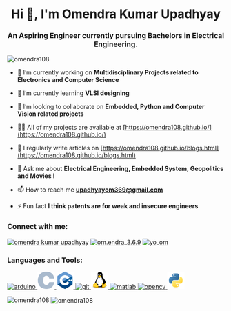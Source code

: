 <h1 align="center">Hi 👋, I'm Omendra Kumar Upadhyay</h1>
<h3 align="center">An Aspiring Engineer currently pursuing Bachelors in Electrical Engineering.</h3>

<p align="left"> <img src="https://komarev.com/ghpvc/?username=omendra108&label=Profile%20views&color=0e75b6&style=flat" alt="omendra108" /> </p>

- 🔭 I’m currently working on **Multidisciplinary Projects related to Electronics and Computer Science**

- 🌱 I’m currently learning **VLSI designing**

- 👯 I’m looking to collaborate on **Embedded, Python and Computer Vision related projects**

- 👨‍💻 All of my projects are available at [https://omendra108.github.io/](https://omendra108.github.io/)

- 📝 I regularly write articles on [https://omendra108.github.io/blogs.html](https://omendra108.github.io/blogs.html)

- 💬 Ask me about **Electrical Engineering, Embedded System, Geopolitics and Movies !**

- 📫 How to reach me **upadhyayom369@gmail.com**

- ⚡ Fun fact **I think patents are for weak and insecure engineers**

<h3 align="left">Connect with me:</h3>
<p align="left">
<a href="https://linkedin.com/in/omendra kumar upadhyay" target="blank"><img align="center" src="https://raw.githubusercontent.com/rahuldkjain/github-profile-readme-generator/master/src/images/icons/Social/linked-in-alt.svg" alt="omendra kumar upadhyay" height="30" width="40" /></a>
<a href="https://instagram.com/om.endra_3.6.9" target="blank"><img align="center" src="https://raw.githubusercontent.com/rahuldkjain/github-profile-readme-generator/master/src/images/icons/Social/instagram.svg" alt="om.endra_3.6.9" height="30" width="40" /></a>
<a href="https://www.leetcode.com/yo_om" target="blank"><img align="center" src="https://raw.githubusercontent.com/rahuldkjain/github-profile-readme-generator/master/src/images/icons/Social/leet-code.svg" alt="yo_om" height="30" width="40" /></a>
</p>

<h3 align="left">Languages and Tools:</h3>
<p align="left"> <a href="https://www.arduino.cc/" target="_blank" rel="noreferrer"> <img src="https://cdn.worldvectorlogo.com/logos/arduino-1.svg" alt="arduino" width="40" height="40"/> </a> <a href="https://www.cprogramming.com/" target="_blank" rel="noreferrer"> <img src="https://raw.githubusercontent.com/devicons/devicon/master/icons/c/c-original.svg" alt="c" width="40" height="40"/> </a> <a href="https://www.w3schools.com/cpp/" target="_blank" rel="noreferrer"> <img src="https://raw.githubusercontent.com/devicons/devicon/master/icons/cplusplus/cplusplus-original.svg" alt="cplusplus" width="40" height="40"/> </a> <a href="https://git-scm.com/" target="_blank" rel="noreferrer"> <img src="https://www.vectorlogo.zone/logos/git-scm/git-scm-icon.svg" alt="git" width="40" height="40"/> </a> <a href="https://www.linux.org/" target="_blank" rel="noreferrer"> <img src="https://raw.githubusercontent.com/devicons/devicon/master/icons/linux/linux-original.svg" alt="linux" width="40" height="40"/> </a> <a href="https://www.mathworks.com/" target="_blank" rel="noreferrer"> <img src="https://upload.wikimedia.org/wikipedia/commons/2/21/Matlab_Logo.png" alt="matlab" width="40" height="40"/> </a> <a href="https://opencv.org/" target="_blank" rel="noreferrer"> <img src="https://www.vectorlogo.zone/logos/opencv/opencv-icon.svg" alt="opencv" width="40" height="40"/> </a> <a href="https://www.python.org" target="_blank" rel="noreferrer"> <img src="https://raw.githubusercontent.com/devicons/devicon/master/icons/python/python-original.svg" alt="python" width="40" height="40"/> </a> </p>

<p><img align="left" src="https://github-readme-stats.vercel.app/api/top-langs?username=omendra108&show_icons=true&locale=en&layout=compact" alt="omendra108" /></p>

<p>&nbsp;<img align="center" src="https://github-readme-stats.vercel.app/api?username=omendra108&show_icons=true&locale=en" alt="omendra108" /></p>
